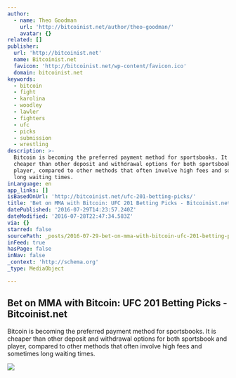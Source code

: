 ```yaml
---
author:
  - name: Theo Goodman
    url: 'http://bitcoinist.net/author/theo-goodman/'
    avatar: {}
related: []
publisher:
  url: 'http://bitcoinist.net'
  name: Bitcoinist.net
  favicon: 'http://bitcoinist.net/wp-content/favicon.ico'
  domain: bitcoinist.net
keywords:
  - bitcoin
  - fight
  - karolina
  - woodley
  - lawler
  - fighters
  - ufc
  - picks
  - submission
  - wrestling
description: >-
  Bitcoin is becoming the preferred payment method for sportsbooks. It is
  cheaper than other deposit and withdrawal options for both sportsbook and
  player, compared to other methods that often involve high fees and sometimes
  long waiting times.
inLanguage: en
app_links: []
isBasedOnUrl: 'http://bitcoinist.net/ufc-201-betting-picks/'
title: 'Bet on MMA with Bitcoin: UFC 201 Betting Picks - Bitcoinist.net'
datePublished: '2016-07-29T14:23:57.240Z'
dateModified: '2016-07-28T22:47:34.583Z'
via: {}
starred: false
sourcePath: _posts/2016-07-29-bet-on-mma-with-bitcoin-ufc-201-betting-picks-bitcoinist.md
inFeed: true
hasPage: false
inNav: false
_context: 'http://schema.org'
_type: MediaObject

---
```

<article style=""><h1>Bet on MMA with Bitcoin: UFC 201 Betting Picks - Bitcoinist.net</h1><p>Bitcoin is becoming the preferred payment method for sportsbooks. It is cheaper than other deposit and withdrawal options for both sportsbook and player, compared to other methods that often involve high fees and sometimes long waiting times.</p><img src="http://bitcoinist.net/wp-content/uploads/2016/07/UFC-art.jpg" /></article>